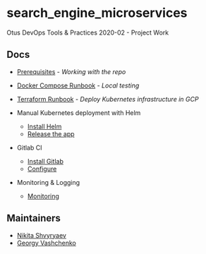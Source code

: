 # search_engine_microservices

Otus DevOps Tools & Practices 2020-02 - Project Work

## Docs

- [Prerequisites](./docs/Prerequisites.md) -
  _Working with the repo_

- [Docker Compose Runbook](./docs/Docker-compose-runbook.md) -
  _Local testing_

- [Terraform Runbook](./docs/Terraform-runbook.md) -
  _Deploy Kubernetes infrastructure in GCP_

- Manual Kubernetes deployment with Helm
  - [Install Helm](./docs/Helm-installation.md)
  - [Release the app](./docs/Helm-charts-running.md)

- Gitlab CI
  - [Install Gitlab](./docs/Gitlab-CI-installation.md)
  - [Configure](./docs/Gitlab-CI-configuration.md)

- Monitoring & Logging

  - [Monitoring](./docs/Monitoring.md)

## Maintainers

 - [Nikita Shvyryaev](https://github.com/nshvyryaev)
 - [Georgy Vashchenko](https://github.com/gvashchenkolineate)
